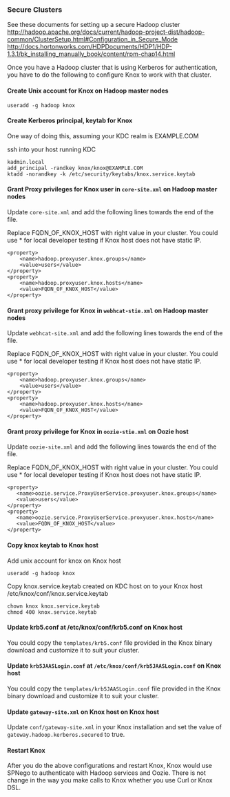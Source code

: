 <!---
   Licensed to the Apache Software Foundation (ASF) under one or more
   contributor license agreements.  See the NOTICE file distributed with
   this work for additional information regarding copyright ownership.
   The ASF licenses this file to You under the Apache License, Version 2.0
   (the "License"); you may not use this file except in compliance with
   the License.  You may obtain a copy of the License at

       http://www.apache.org/licenses/LICENSE-2.0

   Unless required by applicable law or agreed to in writing, software
   distributed under the License is distributed on an "AS IS" BASIS,
   WITHOUT WARRANTIES OR CONDITIONS OF ANY KIND, either express or implied.
   See the License for the specific language governing permissions and
   limitations under the License.
--->

### Secure Clusters ###

See these documents for setting up a secure Hadoop cluster
http://hadoop.apache.org/docs/current/hadoop-project-dist/hadoop-common/ClusterSetup.html#Configuration_in_Secure_Mode
http://docs.hortonworks.com/HDPDocuments/HDP1/HDP-1.3.1/bk_installing_manually_book/content/rpm-chap14.html

Once you have a Hadoop cluster that is using Kerberos for authentication, you have to do the following to configure Knox to work with that cluster.

#### Create Unix account for Knox on Hadoop master nodes ####

    useradd -g hadoop knox

#### Create Kerberos principal, keytab for Knox ####

One way of doing this, assuming your KDC realm is EXAMPLE.COM

ssh into your host running KDC

    kadmin.local
    add_principal -randkey knox/knox@EXAMPLE.COM
    ktadd -norandkey -k /etc/security/keytabs/knox.service.keytab

#### Grant Proxy privileges for Knox user in `core-site.xml` on Hadoop master nodes ####

Update `core-site.xml` and add the following lines towards the end of the file.

Replace FQDN_OF_KNOX_HOST with right value in your cluster.
You could use * for local developer testing if Knox host does not have static IP.

    <property>
        <name>hadoop.proxyuser.knox.groups</name>
        <value>users</value>
    </property>
    <property>
        <name>hadoop.proxyuser.knox.hosts</name>
        <value>FQDN_OF_KNOX_HOST</value>
    </property>

#### Grant proxy privilege for Knox in `webhcat-stie.xml` on Hadoop master nodes ####

Update `webhcat-site.xml` and add the following lines towards the end of the file.

Replace FQDN_OF_KNOX_HOST with right value in your cluster.
You could use * for local developer testing if Knox host does not have static IP.

    <property>
        <name>hadoop.proxyuser.knox.groups</name>
        <value>users</value>
    </property>
    <property>
        <name>hadoop.proxyuser.knox.hosts</name>
        <value>FQDN_OF_KNOX_HOST</value>
    </property>

#### Grant proxy privilege for Knox in `oozie-stie.xml` on Oozie host ####

Update `oozie-site.xml` and add the following lines towards the end of the file.

Replace FQDN_OF_KNOX_HOST with right value in your cluster.
You could use * for local developer testing if Knox host does not have static IP.

    <property>
       <name>oozie.service.ProxyUserService.proxyuser.knox.groups</name>
       <value>users</value>
    </property>
    <property>
       <name>oozie.service.ProxyUserService.proxyuser.knox.hosts</name>
       <value>FQDN_OF_KNOX_HOST</value>
    </property>

#### Copy knox keytab to Knox host ####

Add unix account for knox on Knox host

    useradd -g hadoop knox

Copy knox.service.keytab created on KDC host on to your Knox host /etc/knox/conf/knox.service.keytab

    chown knox knox.service.keytab
    chmod 400 knox.service.keytab

#### Update krb5.conf at /etc/knox/conf/krb5.conf on Knox host ####

You could copy the `templates/krb5.conf` file provided in the Knox binary download and customize it to suit your cluster.

#### Update `krb5JAASLogin.conf` at `/etc/knox/conf/krb5JAASLogin.conf` on Knox host ####

You could copy the `templates/krb5JAASLogin.conf` file provided in the Knox binary download and customize it to suit your cluster.

#### Update `gateway-site.xml` on Knox host on Knox host ####

Update `conf/gateway-site.xml` in your Knox installation and set the value of `gateway.hadoop.kerberos.secured` to true.

#### Restart Knox ####

After you do the above configurations and restart Knox, Knox would use SPNego to authenticate with Hadoop services and Oozie.
There is not change in the way you make calls to Knox whether you use Curl or Knox DSL.
